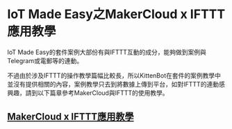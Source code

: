 # IoT Made Easy之MakerCloud x IFTTT應用教學

IoT Made Easy的套件案例大部份有與IFTTT互動的成分，能夠做到案例與Telegram或電郵等的連動。

不過由於涉及IFTTT的操作教學篇幅比較長，所以KittenBot在套件的案例教學中並沒有提供相關的內容，案例教學只去到將數據上傳到平台，如對IFTTT的連動感興趣，請到以下篇章參考MakerCloud與IFTTT的使用教學。

## [MakerCloud x IFTTT應用教學](https://learn.makercloud.io/en/latest/ch9_event_trigger/event_trigger/smartrack_ET/)